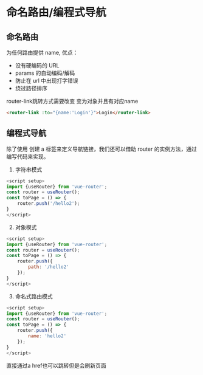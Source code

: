 # 命名路由\/编程式导航

## 命名路由
为任何路由提供 name, 优点：
* 没有硬编码的 URL
* params 的自动编码/解码
* 防止在 url 中出现打字错误
* 绕过路径排序

router-link跳转方式需要改变 变为对象并且有对应name
```html
<router-link :to="{name:'Login'}">Login</router-link>
```
## 编程式导航
除了使用 <router-link> 创建 a 标签来定义导航链接，我们还可以借助 router 的实例方法，通过编写代码来实现。

1. 字符串模式
```js
<script setup>
import {useRouter} from 'vue-router';
const router = useRouter();
const toPage = () => {
    router.push('/hello2');
}
</script>
```
2. 对象模式
```js
<script setup>
import {useRouter} from 'vue-router';
const router = useRouter();
const toPage = () => {
    router.push({
		path: '/hello2'
	});
}
</script>
```
3. 命名式路由模式
```js
<script setup>
import {useRouter} from 'vue-router';
const router = useRouter();
const toPage = () => {
    router.push({
		name: 'hello2'
	});
}
</script>
```
<red>直接通过a href也可以跳转但是会刷新页面</red>